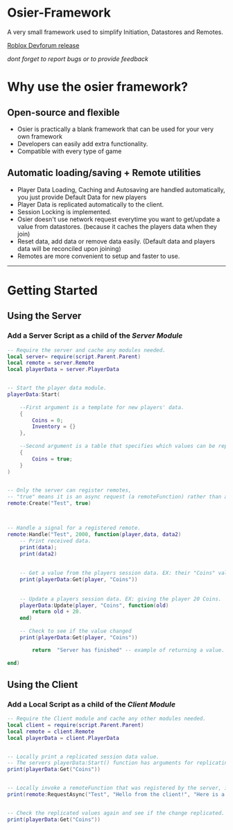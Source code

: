 # Osier-Framework
A very small framework used to simplify Initiation, Datastores and Remotes.

[Roblox Devforum release](https://devforum.roblox.com/t/osier-framework-simplified-datastores-and-remotes-for-simplified-projects/927569)

_dont forget to report bugs or to provide feedback_

# Why use the osier framework?

## Open-source and flexible
* Osier is practically a blank framework that can be used for your very own framework
* Developers can easily add extra functionality.
* Compatible with every type of game

## Automatic loading/saving + Remote utilities
* Player Data Loading, Caching and Autosaving are handled automatically, you just provide Default Data for new players
* Player Data is replicated automatically to the client.
* Session Locking is implemented.
* Osier doesn't use network request everytime you want to get/update a value from datastores. (because it caches the players data when they join)
* Reset data, add data or remove data easily. (Default data and players data will be reconciled upon joining)
* Remotes are more convenient to setup and faster to use.


***

# Getting Started


## Using the Server
### Add a Server Script as a child of the _Server Module_

```lua
-- Require the server and cache any modules needed.
local server= require(script.Parent.Parent)
local remote = server.Remote
local playerData = server.PlayerData


-- Start the player data module.
playerData:Start(
	
	--First argument is a template for new players' data.
	{	
		Coins = 0;
		Inventory = {}
	},
	
	--Second argument is a table that specifies which values can be replicated.
	{
		Coins = true;
	}
)


-- Only the server can register remotes, 
-- "true" means it is an async request (a remoteFunction) rather than a RemoteEvent.
remote:Create("Test", true) 



-- Handle a signal for a registered remote.
remote:Handle("Test", 2000, function(player,data, data2)
	-- Print received data.
	print(data);
	print(data2)
	
	
	-- Get a value from the players session data. EX: their "Coins" value.
	print(playerData:Get(player, "Coins"))
	
	
	-- Update a players session data. EX: giving the player 20 Coins.
	playerData:Update(player, "Coins", function(old) 
		return old + 20.
	end)
	
	-- Check to see if the value changed
	print(playerData:Get(player, "Coins"))

        return  "Server has finished" -- example of returning a value.
	
end)
```


## Using the Client
### Add a Local Script as a child of the _Client Module_

```lua
-- Require the Client module and cache any other modules needed.
local client = require(script.Parent.Parent)
local remote = client.Remote
local playerData = client.PlayerData


-- Locally print a replicated session data value.
-- The servers playerData:Start() function has arguments for replicating saved values.
print(playerData:Get("Coins"))


-- Locally invoke a remoteFunction that was registered by the server, it will yield and return values.
print(remote:RequestAsync("Test", "Hello from the client!", "Here is a second value"))


-- Check the replicated values again and see if the change replicated.
print(playerData:Get("Coins"))
```
